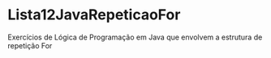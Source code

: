 # Lista12JavaRepeticaoFor
Exercícios de Lógica de Programação em Java que envolvem a estrutura de repetição For
